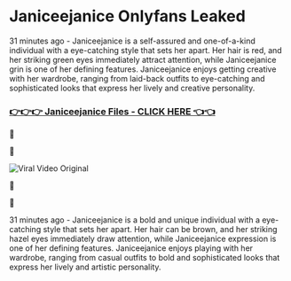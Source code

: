 # Janiceejanice Onlyfans Leaked

<p>31 minutes ago - Janiceejanice is a self-assured and one-of-a-kind individual with a eye-catching style that sets her apart. Her hair is red, and her striking green eyes immediately attract attention, while Janiceejanice grin is one of her defining features. Janiceejanice enjoys getting creative with her wardrobe, ranging from laid-back outfits to eye-catching and sophisticated looks that express her lively and creative personality.</p><p>
<h3><a href="https://fansleaks.com-getfree.pro/janiceejanice" rel="nofollow">👉👉👉 Janiceejanice Files - CLICK HERE 👈👈</a></h3>
<p>🔻</p>
<p>🔻</p> <p>
<a href="https://fansleaks.com-getfree.pro/janiceejanice" rel="nofollow"><img src="https://i.imgur.com/0ZbtXZ5.gif" alt="Viral Video Original" style="max-width: 100%; display: inline-block;" data-target="animated-image.originalImage"></a>
<p>🔻</p>
<p>🔻</p> <p>31 minutes ago - Janiceejanice is a bold and unique individual with a eye-catching style that sets her apart. Her hair can be brown, and her striking hazel eyes immediately draw attention, while Janiceejanice expression is one of her defining features. Janiceejanice enjoys playing with her wardrobe, ranging from casual outfits to bold and sophisticated looks that express her lively and artistic personality.</p>
